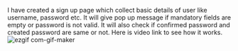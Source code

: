 I have created a sign up page which collect basic details of user like username, password etc. It will give pop up message if mandatory fields are empty or password is not valid.
It will also check if confirmed password and created password are same or not. Here is video link to see how it works.
![ezgif com-gif-maker](https://user-images.githubusercontent.com/81821878/168268374-605455d1-7cb5-4e84-be8f-cbbd116f4939.gif)
